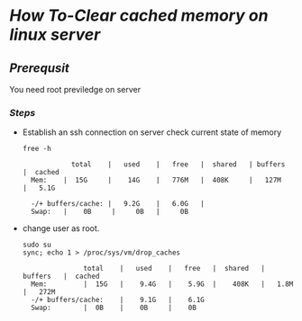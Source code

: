 # __*How To-Clear cached memory on linux server*__


## *_Prerequsit_*
You need root previledge on server 

### _*Steps*_

* Establish an ssh connection on server check current state of memory
    ```
    free -h
    ```

                  total    |   used    |   free   |  shared   | buffers   |  cached
        Mem:    |  15G     |    14G    |   776M   |  408K     |   127M    |   5.1G

        -/+ buffers/cache: |   9.2G    |   6.0G   |
        Swap:   |    0B     |     0B   |     0B

* change user as root.
  ```
  sudo su
  sync; echo 1 > /proc/sys/vm/drop_caches
  ```
                     total    |   used    |   free   |  shared   | buffers   |  cached
        Mem:         |  15G   |    9.4G   |    5.9G  |    408K   |   1.8M    |   272M
        -/+ buffers/cache:    |    9.1G   |    6.1G
        Swap:        |  0B    |    0B     |    0B
